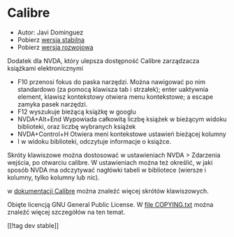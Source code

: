 # Calibre #
  
* Autor: Javi Dominguez
* Pobierz [wersja stabilna][1]
* Pobierz [wersja rozwojowa][2]
  
Dodatek dla NVDA, który ulepsza dostępność Calibre zarządzacza książkami elektronicznymi

* F10 przenosi fokus do paska narzędzi. Można nawigować po nim standardowo (za pomocą klawisza tab i strzałek); enter uaktywnia element, klawisz kontekstowy otwiera menu kontekstowe; a escape zamyka pasek narzędzi.
* F12 wyszukuje bieżącą książkę w googlu
* NVDA+Alt+End Wypowiada całkowitą liczbę książek w bieżącym widoku biblioteki, oraz liczbę wybranych książek
* NVDA+Control+H Otwiera meni kontekstowe ustawień bieżącej kolumny
* I w widoku biblioteki, odczytuje informacje o książce.
 
Skróty klawiszowe można dostosować w ustawieniach NVDA > Zdarzenia wejścia, po otwarciu calibre. W ustawieniach można też określić, w jaki sposób NVDA ma odczytywać nagłówki tabeli w bibliotece (wiersze i kolumny, tylko kolumny lub nic).
 
 w [dokumentacji Calibre][3] można znaleźć więcej skrótów klawiszowych.
 
  
  Obięte licencją GNU General Public License. W [file COPYING.txt][4] można znaleźć więcej szczegółów na ten temat.  
    
[[!tag dev stable]]

[1]: https://addons.nvda-project.org/files/get.php?file=cae

[2]: https://addons.nvda-project.org/files/get.php?file=cae-dev

[3]: https://manual.calibre-ebook.com/gui.html

[4]: https://github.com/javidominguez/Calibre/blob/master/COPYING.txt

